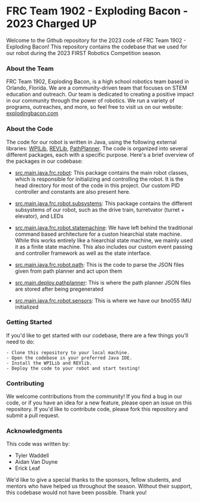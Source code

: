 # FRC Team 1902 - Exploding Bacon - 2023 Charged UP

Welcome to the Github repository for the 2023 code of FRC Team 1902 - Exploding Bacon! This repository contains the codebase that we used for our robot during the 2023 FIRST Robotics Competition season.
### About the Team

FRC Team 1902, Exploding Bacon, is a high school robotics team based in Orlando, Florida. We are a community-driven team that focuses on STEM education and outreach. Our team is dedicated to creating a positive impact in our community through the power of robotics. We run a variety of programs, outreaches, and more, so feel free to visit us on our website: [explodingbacon.com](https://explodingbacon.com/)
### About the Code

The code for our robot is written in Java, using the following external libraries: [WPILib](https://docs.wpilib.org/en/stable/), [REVLib](https://codedocs.revrobotics.com/java/com/revrobotics/package-summary.html), [PathPlanner](https://github.com/mjansen4857/pathplanner). The code is organized into several different packages, each with a specific purpose. Here's a brief overview of the packages in our codebase:

- [src.main.java.frc.robot](https://github.com/FRC-1902/2023-game/tree/main/src/main/java/frc/robot): This package contains the main robot classes, which is responsible for initializing and controlling the robot. It is the head directory for most of the code in this project. Our custom PID controller and constants are also present here.

- [src.main.java.frc.robot.subsystems](https://github.com/FRC-1902/2023-game/tree/main/src/main/java/frc/robot/subsystems): This package contains the different subsystems of our robot, such as the drive train, turretvator (turret + elevator), and LEDs

- [src.main.java.frc.robot.statemachine](https://github.com/FRC-1902/2023-game/tree/main/src/main/java/frc/robot/statemachine): We have left behind the traditional command based architecture for a custon hiearchial state machine. While this works entirely like a hiearchial state machine, we mainly used it as a finite state machine. This also includes our custom event passing and controller framework as well as the state interface.

- [src.main.java.frc.robot.path](https://github.com/FRC-1902/2023-game/tree/main/src/main/java/frc/robot/path): This is the code to parse the JSON files given from path planner and act upon them
    
- [src.main.deploy.pathplanner](https://github.com/FRC-1902/2023-game/tree/main/src/main/deploy/pathplanner): This is where the path planner JSON files are stored after being pregenerated

- [src.main.java.frc.robot.sensors](https://github.com/FRC-1902/2023-game/tree/main/src/main/java/frc/robot/sensors): This is where we have our bno055 IMU initialized

### Getting Started

If you'd like to get started with our codebase, there are a few things you'll need to do:

    - Clone this repository to your local machine.
    - Open the codebase in your preferred Java IDE.
    - Install the WPILib and REVlib.
    - Deploy the code to your robot and start testing!

### Contributing

We welcome contributions from the community! If you find a bug in our code, or if you have an idea for a new feature, please open an issue on this repository. If you'd like to contribute code, please fork this repository and submit a pull request.

### Acknowledgments

This code was written by:
- Tyler Waddell
- Aidan Van Duyne
- Erick Leaf

We'd like to give a special thanks to the sponsors, fellow students, and mentors who have helped us throughout the season. Without their support, this codebase would not have been possible. Thank you!
